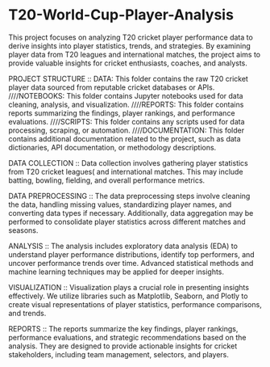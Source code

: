 # T20-World-Cup-Player-Analysis

This project focuses on analyzing T20 cricket player performance data to derive insights into player statistics, trends, and strategies. By examining player data from T20 leagues and international matches, the project aims to provide valuable insights for cricket enthusiasts, coaches, and analysts.

PROJECT STRUCTURE :: 
DATA: This folder contains the raw T20 cricket player data sourced from reputable cricket databases or APIs.
////NOTEBOOKS: This folder contains Jupyter notebooks used for data cleaning, analysis, and visualization.
////REPORTS: This folder contains reports summarizing the findings, player rankings, and performance evaluations.
////SCRIPTS: This folder contains any scripts used for data processing, scraping, or automation.
////DOCUMENTATION: This folder contains additional documentation related to the project, such as data dictionaries, API documentation, or methodology descriptions.

DATA COLLECTION :: 
Data collection involves gathering player statistics from T20 cricket leagues(  and international matches. This may include batting, bowling, fielding, and overall performance metrics.

DATA PREPROCESSING :: 
The data preprocessing steps involve cleaning the data, handling missing values, standardizing player names, and converting data types if necessary. Additionally, data aggregation may be performed to consolidate player statistics across different matches and seasons.

ANALYSIS :: 
The analysis includes exploratory data analysis (EDA) to understand player performance distributions, identify top performers, and uncover performance trends over time. Advanced statistical methods and machine learning techniques may be applied for deeper insights.

VISUALIZATION :: 
Visualization plays a crucial role in presenting insights effectively. We utilize libraries such as Matplotlib, Seaborn, and Plotly to create visual representations of player statistics, performance comparisons, and trends.

REPORTS :: 
The reports summarize the key findings, player rankings, performance evaluations, and strategic recommendations based on the analysis. They are designed to provide actionable insights for cricket stakeholders, including team management, selectors, and players.
